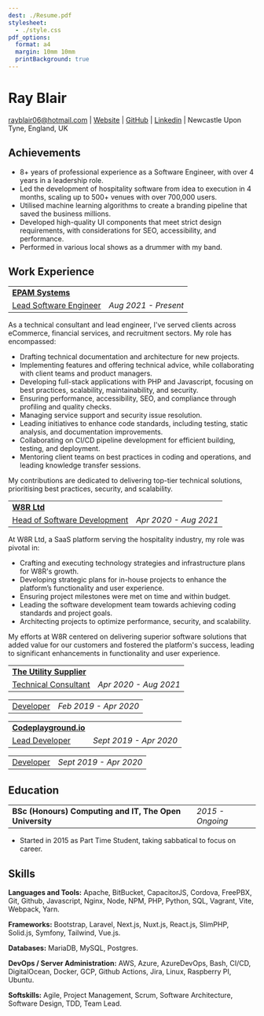 ```yaml
---
dest: ./Resume.pdf
stylesheet:
  - ./style.css
pdf_options:
  format: a4
  margin: 10mm 10mm
  printBackground: true
---
```


<div class="header">

# Ray Blair

[rayblair06@hotmail.com](mailto:rayblair06@hotmail.com) |
[Website](https://rayblair.co.uk) |
[GitHub](https://github.com/rayblair06) |
[Linkedin](https://www.linkedin.com/in/rayblair06/) |
Newcastle Upon Tyne, England, UK

</div>

## Achievements

- 8+ years of professional experience as a Software Engineer, with over 4 years in a leadership role.
- Led the development of hospitality software from idea to execution in 4 months, scaling up to 500+ venues with over 700,000 users.
- Utilised machine learning algorithms to create a branding pipeline that saved the business millions.
- Developed high-quality UI components that meet strict design requirements, with considerations for SEO, accessibility, and performance.
- Performed in various local shows as a drummer with my band.

## Work Experience

|                                          |                      |
| ---------------------------------------- | -------------------- |
| **[EPAM Systems](https://www.epam.com)** |                      |
| <u>Lead Software Engineer</u>            | _Aug 2021 - Present_ |

As a technical consultant and lead engineer, I've served clients across eCommerce, financial services, and recruitment sectors. My role has encompassed:

- Drafting technical documentation and architecture for new projects.
- Implementing features and offering technical advice, while collaborating with client teams and product managers.
- Developing full-stack applications with PHP and Javascript, focusing on best practices, scalability, maintainability, and security.
- Ensuring performance, accessibility, SEO, and compliance through profiling and quality checks.
- Managing service support and security issue resolution.
- Leading initiatives to enhance code standards, including testing, static analysis, and documentation improvements.
- Collaborating on CI/CD pipeline development for efficient building, testing, and deployment.
- Mentoring client teams on best practices in coding and operations, and leading knowledge transfer sessions.

My contributions are dedicated to delivering top-tier technical solutions, prioritising best practices, security, and scalability.

|                                     |                       |
| ----------------------------------- | --------------------- |
| **[W8R Ltd](https://w8r.app)**      |                       |
| <u>Head of Software Development</u> | _Apr 2020 - Aug 2021_ |

At W8R Ltd, a SaaS platform serving the hospitality industry, my role was pivotal in:

- Crafting and executing technology strategies and infrastructure plans for W8R's growth.
- Developing strategic plans for in-house projects to enhance the platform’s functionality and user experience.
- Ensuring project milestones were met on time and within budget.
- Leading the software development team towards achieving coding standards and project goals.
- Architecting projects to optimize performance, security, and scalability.

My efforts at W8R centered on delivering superior software solutions that added value for our customers and fostered the platform's success, leading to significant enhancements in functionality and user experience.

|                                                            |                       |
| ---------------------------------------------------------- | --------------------- |
| **[The Utility Supplier](https://theutilitysupplier.com)** |                       |
| <u>Technical Consultant</u>                                | _Apr 2020 - Aug 2021_ |

|                  |                       |
| ---------------- | --------------------- |
| <u>Developer</u> | _Feb 2019 - Apr 2020_ |

|                                                 |                        |
| ----------------------------------------------- | ---------------------- |
| **[Codeplayground.io](https://codeplayground)** |                        |
| <u>Lead Developer</u>                           | _Sept 2019 - Apr 2020_ |

|                  |                        |
| ---------------- | ---------------------- |
| <u>Developer</u> | _Sept 2019 - Apr 2020_ |

## Education

|                                                         |                  |
| ------------------------------------------------------- | ---------------- |
| **BSc (Honours) Computing and IT, The Open University** | _2015 - Ongoing_ |

- Started in 2015 as Part Time Student, taking sabbatical to focus on career.

## Skills

**Languages and Tools:** Apache, BitBucket, CapacitorJS, Cordova, FreePBX, Git, Github, Javascript, Nginx, Node, NPM, PHP, Python, SQL, Vagrant, Vite, Webpack, Yarn.

**Frameworks:** Bootstrap, Laravel, Next.js, Nuxt.js, React.js, SlimPHP, Solid.js, Symfony, Tailwind, Vue.js.

**Databases:** MariaDB, MySQL, Postgres.

**DevOps / Server Administration:** AWS, Azure, AzureDevOps, Bash, CI/CD, DigitalOcean, Docker, GCP, Github Actions, Jira, Linux, Raspberry PI, Ubuntu.

**Softskills:** Agile, Project Management, Scrum, Software Architecture, Software Design, TDD, Team Lead.
